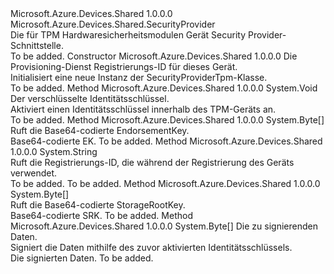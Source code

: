 <Type Name="SecurityProviderTpm" FullName="Microsoft.Azure.Devices.Shared.SecurityProviderTpm">
  <TypeSignature Language="C#" Value="public abstract class SecurityProviderTpm : Microsoft.Azure.Devices.Shared.SecurityProvider" />
  <TypeSignature Language="ILAsm" Value=".class public auto ansi abstract beforefieldinit SecurityProviderTpm extends Microsoft.Azure.Devices.Shared.SecurityProvider" />
  <TypeSignature Language="DocId" Value="T:Microsoft.Azure.Devices.Shared.SecurityProviderTpm" />
  <TypeSignature Language="VB.NET" Value="Public MustInherit Class SecurityProviderTpm&#xA;Inherits SecurityProvider" />
  <TypeSignature Language="F#" Value="type SecurityProviderTpm = class&#xA;    inherit SecurityProvider" />
  <AssemblyInfo>
    <AssemblyName>Microsoft.Azure.Devices.Shared</AssemblyName>
    <AssemblyVersion>1.0.0.0</AssemblyVersion>
  </AssemblyInfo>
  <Base>
    <BaseTypeName>Microsoft.Azure.Devices.Shared.SecurityProvider</BaseTypeName>
  </Base>
  <Interfaces />
  <Docs>
    <summary>
            Die für TPM Hardwaresicherheitsmodulen Gerät Security Provider-Schnittstelle.
            </summary>
    <remarks>To be added.</remarks>
  </Docs>
  <Members>
    <Member MemberName=".ctor">
      <MemberSignature Language="C#" Value="public SecurityProviderTpm (string registrationId);" />
      <MemberSignature Language="ILAsm" Value=".method public hidebysig specialname rtspecialname instance void .ctor(string registrationId) cil managed" />
      <MemberSignature Language="DocId" Value="M:Microsoft.Azure.Devices.Shared.SecurityProviderTpm.#ctor(System.String)" />
      <MemberSignature Language="VB.NET" Value="Public Sub New (registrationId As String)" />
      <MemberSignature Language="F#" Value="new Microsoft.Azure.Devices.Shared.SecurityProviderTpm : string -&gt; Microsoft.Azure.Devices.Shared.SecurityProviderTpm" Usage="new Microsoft.Azure.Devices.Shared.SecurityProviderTpm registrationId" />
      <MemberType>Constructor</MemberType>
      <AssemblyInfo>
        <AssemblyName>Microsoft.Azure.Devices.Shared</AssemblyName>
        <AssemblyVersion>1.0.0.0</AssemblyVersion>
      </AssemblyInfo>
      <Parameters>
        <Parameter Name="registrationId" Type="System.String" />
      </Parameters>
      <Docs>
        <param name="registrationId">Die Provisioning-Dienst Registrierungs-ID für dieses Gerät.</param>
        <summary>
            Initialisiert eine neue Instanz der SecurityProviderTpm-Klasse.
            </summary>
        <remarks>To be added.</remarks>
      </Docs>
    </Member>
    <Member MemberName="ActivateIdentityKey">
      <MemberSignature Language="C#" Value="public abstract void ActivateIdentityKey (byte[] encryptedKey);" />
      <MemberSignature Language="ILAsm" Value=".method public hidebysig newslot virtual instance void ActivateIdentityKey(unsigned int8[] encryptedKey) cil managed" />
      <MemberSignature Language="DocId" Value="M:Microsoft.Azure.Devices.Shared.SecurityProviderTpm.ActivateIdentityKey(System.Byte[])" />
      <MemberSignature Language="VB.NET" Value="Public MustOverride Sub ActivateIdentityKey (encryptedKey As Byte())" />
      <MemberSignature Language="F#" Value="abstract member ActivateIdentityKey : byte[] -&gt; unit" Usage="securityProviderTpm.ActivateIdentityKey encryptedKey" />
      <MemberType>Method</MemberType>
      <AssemblyInfo>
        <AssemblyName>Microsoft.Azure.Devices.Shared</AssemblyName>
        <AssemblyVersion>1.0.0.0</AssemblyVersion>
      </AssemblyInfo>
      <ReturnValue>
        <ReturnType>System.Void</ReturnType>
      </ReturnValue>
      <Parameters>
        <Parameter Name="encryptedKey" Type="System.Byte[]" />
      </Parameters>
      <Docs>
        <param name="encryptedKey">Der verschlüsselte Identitätsschlüssel.</param>
        <summary>
            Aktiviert einen Identitätsschlüssel innerhalb des TPM-Geräts an.
            </summary>
        <remarks>To be added.</remarks>
      </Docs>
    </Member>
    <Member MemberName="GetEndorsementKey">
      <MemberSignature Language="C#" Value="public abstract byte[] GetEndorsementKey ();" />
      <MemberSignature Language="ILAsm" Value=".method public hidebysig newslot virtual instance unsigned int8[] GetEndorsementKey() cil managed" />
      <MemberSignature Language="DocId" Value="M:Microsoft.Azure.Devices.Shared.SecurityProviderTpm.GetEndorsementKey" />
      <MemberSignature Language="VB.NET" Value="Public MustOverride Function GetEndorsementKey () As Byte()" />
      <MemberSignature Language="F#" Value="abstract member GetEndorsementKey : unit -&gt; byte[]" Usage="securityProviderTpm.GetEndorsementKey " />
      <MemberType>Method</MemberType>
      <AssemblyInfo>
        <AssemblyName>Microsoft.Azure.Devices.Shared</AssemblyName>
        <AssemblyVersion>1.0.0.0</AssemblyVersion>
      </AssemblyInfo>
      <ReturnValue>
        <ReturnType>System.Byte[]</ReturnType>
      </ReturnValue>
      <Parameters />
      <Docs>
        <summary>
            Ruft die Base64-codierte EndorsementKey.
            </summary>
        <returns>Base64-codierte EK.</returns>
        <remarks>To be added.</remarks>
      </Docs>
    </Member>
    <Member MemberName="GetRegistrationID">
      <MemberSignature Language="C#" Value="public override string GetRegistrationID ();" />
      <MemberSignature Language="ILAsm" Value=".method public hidebysig virtual instance string GetRegistrationID() cil managed" />
      <MemberSignature Language="DocId" Value="M:Microsoft.Azure.Devices.Shared.SecurityProviderTpm.GetRegistrationID" />
      <MemberSignature Language="VB.NET" Value="Public Overrides Function GetRegistrationID () As String" />
      <MemberSignature Language="F#" Value="override this.GetRegistrationID : unit -&gt; string" Usage="securityProviderTpm.GetRegistrationID " />
      <MemberType>Method</MemberType>
      <AssemblyInfo>
        <AssemblyName>Microsoft.Azure.Devices.Shared</AssemblyName>
        <AssemblyVersion>1.0.0.0</AssemblyVersion>
      </AssemblyInfo>
      <ReturnValue>
        <ReturnType>System.String</ReturnType>
      </ReturnValue>
      <Parameters />
      <Docs>
        <summary>
            Ruft die Registrierungs-ID, die während der Registrierung des Geräts verwendet.
            </summary>
        <returns>To be added.</returns>
        <remarks>To be added.</remarks>
      </Docs>
    </Member>
    <Member MemberName="GetStorageRootKey">
      <MemberSignature Language="C#" Value="public abstract byte[] GetStorageRootKey ();" />
      <MemberSignature Language="ILAsm" Value=".method public hidebysig newslot virtual instance unsigned int8[] GetStorageRootKey() cil managed" />
      <MemberSignature Language="DocId" Value="M:Microsoft.Azure.Devices.Shared.SecurityProviderTpm.GetStorageRootKey" />
      <MemberSignature Language="VB.NET" Value="Public MustOverride Function GetStorageRootKey () As Byte()" />
      <MemberSignature Language="F#" Value="abstract member GetStorageRootKey : unit -&gt; byte[]" Usage="securityProviderTpm.GetStorageRootKey " />
      <MemberType>Method</MemberType>
      <AssemblyInfo>
        <AssemblyName>Microsoft.Azure.Devices.Shared</AssemblyName>
        <AssemblyVersion>1.0.0.0</AssemblyVersion>
      </AssemblyInfo>
      <ReturnValue>
        <ReturnType>System.Byte[]</ReturnType>
      </ReturnValue>
      <Parameters />
      <Docs>
        <summary>
            Ruft die Base64-codierte StorageRootKey.
            </summary>
        <returns>Base64-codierte SRK.</returns>
        <remarks>To be added.</remarks>
      </Docs>
    </Member>
    <Member MemberName="Sign">
      <MemberSignature Language="C#" Value="public abstract byte[] Sign (byte[] data);" />
      <MemberSignature Language="ILAsm" Value=".method public hidebysig newslot virtual instance unsigned int8[] Sign(unsigned int8[] data) cil managed" />
      <MemberSignature Language="DocId" Value="M:Microsoft.Azure.Devices.Shared.SecurityProviderTpm.Sign(System.Byte[])" />
      <MemberSignature Language="VB.NET" Value="Public MustOverride Function Sign (data As Byte()) As Byte()" />
      <MemberSignature Language="F#" Value="abstract member Sign : byte[] -&gt; byte[]" Usage="securityProviderTpm.Sign data" />
      <MemberType>Method</MemberType>
      <AssemblyInfo>
        <AssemblyName>Microsoft.Azure.Devices.Shared</AssemblyName>
        <AssemblyVersion>1.0.0.0</AssemblyVersion>
      </AssemblyInfo>
      <ReturnValue>
        <ReturnType>System.Byte[]</ReturnType>
      </ReturnValue>
      <Parameters>
        <Parameter Name="data" Type="System.Byte[]" />
      </Parameters>
      <Docs>
        <param name="data">Die zu signierenden Daten.</param>
        <summary>
            Signiert die Daten mithilfe des zuvor aktivierten Identitätsschlüssels.
            </summary>
        <returns>Die signierten Daten.</returns>
        <remarks>To be added.</remarks>
      </Docs>
    </Member>
  </Members>
</Type>